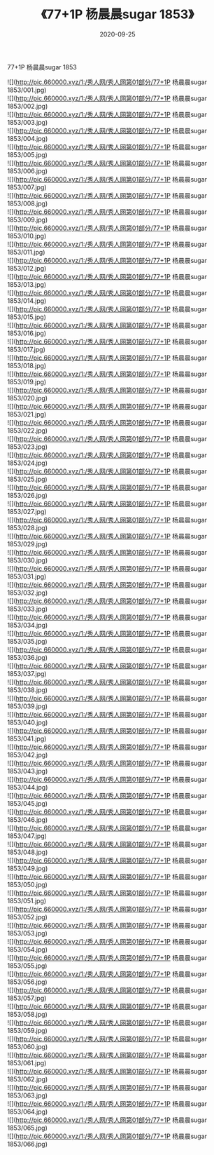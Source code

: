 ﻿---
layout: post
title:  《77+1P 杨晨晨sugar 1853》
date:   2020-09-25
img: http://pic.660000.xyz/1:/秀人网/秀人网第01部分/77+1P 杨晨晨sugar 1853/000.jpg
categories: [美女, 清纯, 唯美]
---

77+1P 杨晨晨sugar 1853

  ![](http://pic.660000.xyz/1:/秀人网/秀人网第01部分/77+1P 杨晨晨sugar 1853/001.jpg) <br> ![](http://pic.660000.xyz/1:/秀人网/秀人网第01部分/77+1P 杨晨晨sugar 1853/002.jpg) <br> ![](http://pic.660000.xyz/1:/秀人网/秀人网第01部分/77+1P 杨晨晨sugar 1853/003.jpg) <br> ![](http://pic.660000.xyz/1:/秀人网/秀人网第01部分/77+1P 杨晨晨sugar 1853/004.jpg) <br> ![](http://pic.660000.xyz/1:/秀人网/秀人网第01部分/77+1P 杨晨晨sugar 1853/005.jpg) <br> ![](http://pic.660000.xyz/1:/秀人网/秀人网第01部分/77+1P 杨晨晨sugar 1853/006.jpg) <br> ![](http://pic.660000.xyz/1:/秀人网/秀人网第01部分/77+1P 杨晨晨sugar 1853/007.jpg) <br> ![](http://pic.660000.xyz/1:/秀人网/秀人网第01部分/77+1P 杨晨晨sugar 1853/008.jpg) <br> ![](http://pic.660000.xyz/1:/秀人网/秀人网第01部分/77+1P 杨晨晨sugar 1853/009.jpg) <br> ![](http://pic.660000.xyz/1:/秀人网/秀人网第01部分/77+1P 杨晨晨sugar 1853/010.jpg) <br> ![](http://pic.660000.xyz/1:/秀人网/秀人网第01部分/77+1P 杨晨晨sugar 1853/011.jpg) <br> ![](http://pic.660000.xyz/1:/秀人网/秀人网第01部分/77+1P 杨晨晨sugar 1853/012.jpg) <br> ![](http://pic.660000.xyz/1:/秀人网/秀人网第01部分/77+1P 杨晨晨sugar 1853/013.jpg) <br> ![](http://pic.660000.xyz/1:/秀人网/秀人网第01部分/77+1P 杨晨晨sugar 1853/014.jpg) <br> ![](http://pic.660000.xyz/1:/秀人网/秀人网第01部分/77+1P 杨晨晨sugar 1853/015.jpg) <br> ![](http://pic.660000.xyz/1:/秀人网/秀人网第01部分/77+1P 杨晨晨sugar 1853/016.jpg) <br> ![](http://pic.660000.xyz/1:/秀人网/秀人网第01部分/77+1P 杨晨晨sugar 1853/017.jpg) <br> ![](http://pic.660000.xyz/1:/秀人网/秀人网第01部分/77+1P 杨晨晨sugar 1853/018.jpg) <br> ![](http://pic.660000.xyz/1:/秀人网/秀人网第01部分/77+1P 杨晨晨sugar 1853/019.jpg) <br> ![](http://pic.660000.xyz/1:/秀人网/秀人网第01部分/77+1P 杨晨晨sugar 1853/020.jpg) <br> ![](http://pic.660000.xyz/1:/秀人网/秀人网第01部分/77+1P 杨晨晨sugar 1853/021.jpg) <br> ![](http://pic.660000.xyz/1:/秀人网/秀人网第01部分/77+1P 杨晨晨sugar 1853/022.jpg) <br> ![](http://pic.660000.xyz/1:/秀人网/秀人网第01部分/77+1P 杨晨晨sugar 1853/023.jpg) <br> ![](http://pic.660000.xyz/1:/秀人网/秀人网第01部分/77+1P 杨晨晨sugar 1853/024.jpg) <br> ![](http://pic.660000.xyz/1:/秀人网/秀人网第01部分/77+1P 杨晨晨sugar 1853/025.jpg) <br> ![](http://pic.660000.xyz/1:/秀人网/秀人网第01部分/77+1P 杨晨晨sugar 1853/026.jpg) <br> ![](http://pic.660000.xyz/1:/秀人网/秀人网第01部分/77+1P 杨晨晨sugar 1853/027.jpg) <br> ![](http://pic.660000.xyz/1:/秀人网/秀人网第01部分/77+1P 杨晨晨sugar 1853/028.jpg) <br> ![](http://pic.660000.xyz/1:/秀人网/秀人网第01部分/77+1P 杨晨晨sugar 1853/029.jpg) <br> ![](http://pic.660000.xyz/1:/秀人网/秀人网第01部分/77+1P 杨晨晨sugar 1853/030.jpg) <br> ![](http://pic.660000.xyz/1:/秀人网/秀人网第01部分/77+1P 杨晨晨sugar 1853/031.jpg) <br> ![](http://pic.660000.xyz/1:/秀人网/秀人网第01部分/77+1P 杨晨晨sugar 1853/032.jpg) <br> ![](http://pic.660000.xyz/1:/秀人网/秀人网第01部分/77+1P 杨晨晨sugar 1853/033.jpg) <br> ![](http://pic.660000.xyz/1:/秀人网/秀人网第01部分/77+1P 杨晨晨sugar 1853/034.jpg) <br> ![](http://pic.660000.xyz/1:/秀人网/秀人网第01部分/77+1P 杨晨晨sugar 1853/035.jpg) <br> ![](http://pic.660000.xyz/1:/秀人网/秀人网第01部分/77+1P 杨晨晨sugar 1853/036.jpg) <br> ![](http://pic.660000.xyz/1:/秀人网/秀人网第01部分/77+1P 杨晨晨sugar 1853/037.jpg) <br> ![](http://pic.660000.xyz/1:/秀人网/秀人网第01部分/77+1P 杨晨晨sugar 1853/038.jpg) <br> ![](http://pic.660000.xyz/1:/秀人网/秀人网第01部分/77+1P 杨晨晨sugar 1853/039.jpg) <br> ![](http://pic.660000.xyz/1:/秀人网/秀人网第01部分/77+1P 杨晨晨sugar 1853/040.jpg) <br> ![](http://pic.660000.xyz/1:/秀人网/秀人网第01部分/77+1P 杨晨晨sugar 1853/041.jpg) <br> ![](http://pic.660000.xyz/1:/秀人网/秀人网第01部分/77+1P 杨晨晨sugar 1853/042.jpg) <br> ![](http://pic.660000.xyz/1:/秀人网/秀人网第01部分/77+1P 杨晨晨sugar 1853/043.jpg) <br> ![](http://pic.660000.xyz/1:/秀人网/秀人网第01部分/77+1P 杨晨晨sugar 1853/044.jpg) <br> ![](http://pic.660000.xyz/1:/秀人网/秀人网第01部分/77+1P 杨晨晨sugar 1853/045.jpg) <br> ![](http://pic.660000.xyz/1:/秀人网/秀人网第01部分/77+1P 杨晨晨sugar 1853/046.jpg) <br> ![](http://pic.660000.xyz/1:/秀人网/秀人网第01部分/77+1P 杨晨晨sugar 1853/047.jpg) <br> ![](http://pic.660000.xyz/1:/秀人网/秀人网第01部分/77+1P 杨晨晨sugar 1853/048.jpg) <br> ![](http://pic.660000.xyz/1:/秀人网/秀人网第01部分/77+1P 杨晨晨sugar 1853/049.jpg) <br> ![](http://pic.660000.xyz/1:/秀人网/秀人网第01部分/77+1P 杨晨晨sugar 1853/050.jpg) <br> ![](http://pic.660000.xyz/1:/秀人网/秀人网第01部分/77+1P 杨晨晨sugar 1853/051.jpg) <br> ![](http://pic.660000.xyz/1:/秀人网/秀人网第01部分/77+1P 杨晨晨sugar 1853/052.jpg) <br> ![](http://pic.660000.xyz/1:/秀人网/秀人网第01部分/77+1P 杨晨晨sugar 1853/053.jpg) <br> ![](http://pic.660000.xyz/1:/秀人网/秀人网第01部分/77+1P 杨晨晨sugar 1853/054.jpg) <br> ![](http://pic.660000.xyz/1:/秀人网/秀人网第01部分/77+1P 杨晨晨sugar 1853/055.jpg) <br> ![](http://pic.660000.xyz/1:/秀人网/秀人网第01部分/77+1P 杨晨晨sugar 1853/056.jpg) <br> ![](http://pic.660000.xyz/1:/秀人网/秀人网第01部分/77+1P 杨晨晨sugar 1853/057.jpg) <br> ![](http://pic.660000.xyz/1:/秀人网/秀人网第01部分/77+1P 杨晨晨sugar 1853/058.jpg) <br> ![](http://pic.660000.xyz/1:/秀人网/秀人网第01部分/77+1P 杨晨晨sugar 1853/059.jpg) <br> ![](http://pic.660000.xyz/1:/秀人网/秀人网第01部分/77+1P 杨晨晨sugar 1853/060.jpg) <br> ![](http://pic.660000.xyz/1:/秀人网/秀人网第01部分/77+1P 杨晨晨sugar 1853/061.jpg) <br> ![](http://pic.660000.xyz/1:/秀人网/秀人网第01部分/77+1P 杨晨晨sugar 1853/062.jpg) <br> ![](http://pic.660000.xyz/1:/秀人网/秀人网第01部分/77+1P 杨晨晨sugar 1853/063.jpg) <br> ![](http://pic.660000.xyz/1:/秀人网/秀人网第01部分/77+1P 杨晨晨sugar 1853/064.jpg) <br> ![](http://pic.660000.xyz/1:/秀人网/秀人网第01部分/77+1P 杨晨晨sugar 1853/065.jpg) <br> ![](http://pic.660000.xyz/1:/秀人网/秀人网第01部分/77+1P 杨晨晨sugar 1853/066.jpg) <br>
